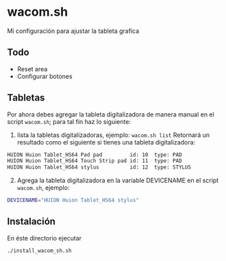 # wacom.sh

Mi configuración para ajustar la tableta grafica

## Todo

* Reset area
* Configurar botones

## Tabletas

Por ahora debes agregar la tableta digitalizadora de manera manual en el script `wacom.sh`;
para tal fin haz lo siguiente:

1. lista la tabletas digitalizadoras, ejemplo:
`wacom.sh list`
Retornará un resultado como el siguiente si tienes una tableta digitalizadora:
```bash
HUION Huion Tablet_HS64 Pad pad         id: 10  type: PAD       
HUION Huion Tablet_HS64 Touch Strip pad id: 11  type: PAD       
HUION Huion Tablet_HS64 stylus          id: 12  type: STYLUS
```
2. Agrega la tableta digitalizadora en la variable DEVICENAME en el script `wacom.sh`, ejemplo:
```bash
DEVICENAME="HUION Huion Tablet_HS64 stylus"
```

## Instalación

En éste directorio ejecutar

```bash
./install_wacom_sh.sh
```

